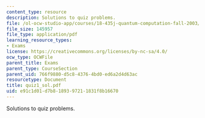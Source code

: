 ```yaml
---
content_type: resource
description: Solutions to quiz problems.
file: /ol-ocw-studio-app/courses/18-435j-quantum-computation-fall-2003/e91c1d01d7b8189397211831f8b16670_quiz1_sol.pdf
file_size: 145957
file_type: application/pdf
learning_resource_types:
- Exams
license: https://creativecommons.org/licenses/by-nc-sa/4.0/
ocw_type: OCWFile
parent_title: Exams
parent_type: CourseSection
parent_uid: 766f9880-d5c8-4376-4bd0-ed6a2d4d63ac
resourcetype: Document
title: quiz1_sol.pdf
uid: e91c1d01-d7b8-1893-9721-1831f8b16670
---
```

Solutions to quiz problems.